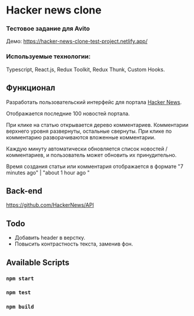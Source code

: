 # Hacker news clone

### Тестовое задание для Avito

Демо: https://hacker-news-clone-test-project.netlify.app/

### Используемые технологии:

Typescript, React.js, Redux Toolkit, Redux Thunk, Custom Hooks.

## Функционал

Разработать пользовательский интерфейс для портала [Hacker News](https://news.ycombinator.com/).

Отображается последние 100 новостей портала.

При клике на статью открывается дерево комментариев.
Комментарии верхнего уровня развернуты, остальные свернуты.
При клике по комментарию разворачиваются вложенные комментарии.

Каждую минуту автоматически обновляется список новостей / комментариев, 
и пользователь может обновить их принудительно.

Время создания статьи или комментария отображается в формате "7 minutes ago" 
| "about 1 hour ago "

## Back-end

https://github.com/HackerNews/API

## Todo
* Добавить header в верстку.
* Повысить контрастность текста, заменив фон.

## Available Scripts

### `npm start`

### `npm test`

### `npm build`

